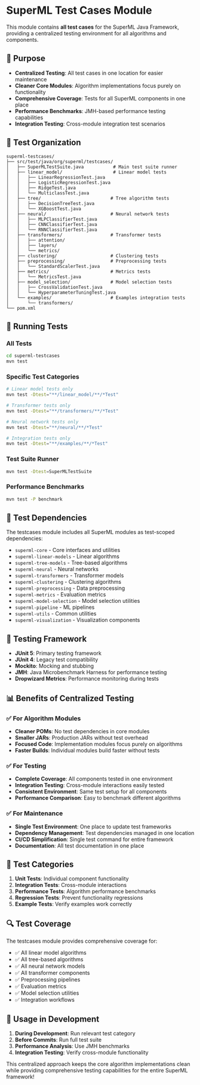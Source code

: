 # SuperML Test Cases Module

This module contains **all test cases** for the SuperML Java Framework, providing a centralized testing environment for all algorithms and components.

## 🎯 **Purpose**

- **Centralized Testing**: All test cases in one location for easier maintenance
- **Cleaner Core Modules**: Algorithm implementations focus purely on functionality
- **Comprehensive Coverage**: Tests for all SuperML components in one place
- **Performance Benchmarks**: JMH-based performance testing capabilities
- **Integration Testing**: Cross-module integration test scenarios

## 📁 **Test Organization**

```
superml-testcases/
├── src/test/java/org/superml/testcases/
│   ├── SuperMLTestSuite.java           # Main test suite runner
│   ├── linear_model/                   # Linear model tests
│   │   ├── LinearRegressionTest.java
│   │   ├── LogisticRegressionTest.java
│   │   ├── RidgeTest.java
│   │   └── MulticlassTest.java
│   ├── tree/                          # Tree algorithm tests
│   │   ├── DecisionTreeTest.java
│   │   └── XGBoostTest.java
│   ├── neural/                        # Neural network tests
│   │   ├── MLPClassifierTest.java
│   │   ├── CNNClassifierTest.java
│   │   └── RNNClassifierTest.java
│   ├── transformers/                  # Transformer tests
│   │   ├── attention/
│   │   ├── layers/
│   │   └── metrics/
│   ├── clustering/                    # Clustering tests
│   ├── preprocessing/                 # Preprocessing tests
│   │   └── StandardScalerTest.java
│   ├── metrics/                       # Metrics tests
│   │   └── MetricsTest.java
│   ├── model_selection/               # Model selection tests
│   │   ├── CrossValidationTest.java
│   │   └── HyperparameterTuningTest.java
│   └── examples/                      # Examples integration tests
│       └── transformers/
└── pom.xml
```

## 🚀 **Running Tests**

### All Tests
```bash
cd superml-testcases
mvn test
```

### Specific Test Categories
```bash
# Linear model tests only
mvn test -Dtest="**/linear_model/**/*Test"

# Transformer tests only  
mvn test -Dtest="**/transformers/**/*Test"

# Neural network tests only
mvn test -Dtest="**/neural/**/*Test"

# Integration tests only
mvn test -Dtest="**/examples/**/*Test"
```

### Test Suite Runner
```bash
mvn test -Dtest=SuperMLTestSuite
```

### Performance Benchmarks
```bash
mvn test -P benchmark
```

## 🔧 **Test Dependencies**

The testcases module includes all SuperML modules as test-scoped dependencies:

- `superml-core` - Core interfaces and utilities
- `superml-linear-models` - Linear algorithms 
- `superml-tree-models` - Tree-based algorithms
- `superml-neural` - Neural networks
- `superml-transformers` - Transformer models
- `superml-clustering` - Clustering algorithms
- `superml-preprocessing` - Data preprocessing
- `superml-metrics` - Evaluation metrics
- `superml-model-selection` - Model selection utilities
- `superml-pipeline` - ML pipelines
- `superml-utils` - Common utilities
- `superml-visualization` - Visualization components

## 🧪 **Testing Framework**

- **JUnit 5**: Primary testing framework
- **JUnit 4**: Legacy test compatibility
- **Mockito**: Mocking and stubbing
- **JMH**: Java Microbenchmark Harness for performance testing
- **Dropwizard Metrics**: Performance monitoring during tests

## 📊 **Benefits of Centralized Testing**

### ✅ **For Algorithm Modules**
- **Cleaner POMs**: No test dependencies in core modules
- **Smaller JARs**: Production JARs without test overhead  
- **Focused Code**: Implementation modules focus purely on algorithms
- **Faster Builds**: Individual modules build faster without tests

### ✅ **For Testing**
- **Complete Coverage**: All components tested in one environment
- **Integration Testing**: Cross-module interactions easily tested
- **Consistent Environment**: Same test setup for all components
- **Performance Comparison**: Easy to benchmark different algorithms

### ✅ **For Maintenance**
- **Single Test Environment**: One place to update test frameworks
- **Dependency Management**: Test dependencies managed in one location
- **CI/CD Simplification**: Single test command for entire framework
- **Documentation**: All test documentation in one place

## 🎯 **Test Categories**

1. **Unit Tests**: Individual component functionality
2. **Integration Tests**: Cross-module interactions
3. **Performance Tests**: Algorithm performance benchmarks
4. **Regression Tests**: Prevent functionality regressions
5. **Example Tests**: Verify examples work correctly

## 🔍 **Test Coverage**

The testcases module provides comprehensive coverage for:

- ✅ All linear model algorithms
- ✅ All tree-based algorithms  
- ✅ All neural network models
- ✅ All transformer components
- ✅ Preprocessing pipelines
- ✅ Evaluation metrics
- ✅ Model selection utilities
- ✅ Integration workflows

## 🚀 **Usage in Development**

1. **During Development**: Run relevant test category
2. **Before Commits**: Run full test suite
3. **Performance Analysis**: Use JMH benchmarks
4. **Integration Testing**: Verify cross-module functionality

This centralized approach keeps the core algorithm implementations clean while providing comprehensive testing capabilities for the entire SuperML framework!

